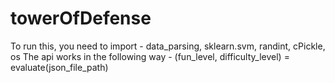 ﻿# towerOfDefense
 To run this, you need to import  - data_parsing, sklearn.svm, randint, cPickle, os
 The api works in the following way - (fun_level, difficulty_level) = evaluate(json_file_path)
